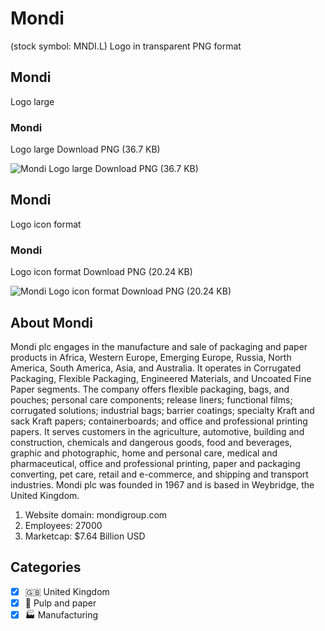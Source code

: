 # Mondi
 (stock symbol: MNDI.L) Logo in transparent PNG format

## Mondi
 Logo large

### Mondi
 Logo large Download PNG (36.7 KB)

![Mondi
 Logo large Download PNG (36.7 KB)](/img/orig/MNDI.L_BIG-3b4804be.png)

## Mondi
 Logo icon format

### Mondi
 Logo icon format Download PNG (20.24 KB)

![Mondi
 Logo icon format Download PNG (20.24 KB)](/img/orig/MNDI.L-0a902e83.png)

## About Mondi


Mondi plc engages in the manufacture and sale of packaging and paper products in Africa, Western Europe, Emerging Europe, Russia, North America, South America, Asia, and Australia. It operates in Corrugated Packaging, Flexible Packaging, Engineered Materials, and Uncoated Fine Paper segments. The company offers flexible packaging, bags, and pouches; personal care components; release liners; functional films; corrugated solutions; industrial bags; barrier coatings; specialty Kraft and sack Kraft papers; containerboards; and office and professional printing papers. It serves customers in the agriculture, automotive, building and construction, chemicals and dangerous goods, food and beverages, graphic and photographic, home and personal care, medical and pharmaceutical, office and professional printing, paper and packaging converting, pet care, retail and e-commerce, and shipping and transport industries. Mondi plc was founded in 1967 and is based in Weybridge, the United Kingdom.

1. Website domain: mondigroup.com
2. Employees: 27000
3. Marketcap: $7.64 Billion USD


## Categories
- [x] 🇬🇧 United Kingdom
- [x] 📄 Pulp and paper
- [x] 🏭 Manufacturing
